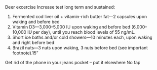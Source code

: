 Deer excercise
Increase test long term and sustained: 

1.	Fermented cod liver oil + vitamin-rich butter fat—2 capsules upon waking and before bed
2.	Vitamin D3—3,000–5,000 IU upon waking and before bed (6,000–10,000 IU per day), until you reach blood levels of 55 ng/mL.
3.	Short ice baths and/or cold showers—10 minutes each, upon waking and right before bed
4.	Brazil nuts—3 nuts upon waking, 3 nuts before bed (see important footnote).15”

Get rid of the phone in your jeans pocket – put it elsewhere
No fap

